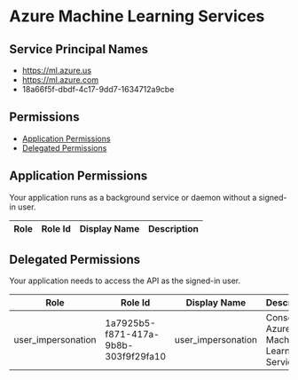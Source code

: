 # Azure Machine Learning Services
## Service Principal Names
- https://ml.azure.us
- https://ml.azure.com
- 18a66f5f-dbdf-4c17-9dd7-1634712a9cbe

 ## Permissions
- [Application Permissions](#application-permissions)
- [Delegated Permissions](#delegated-permissions)

## Application Permissions
Your application runs as a background service or daemon without a signed-in user.

| Role | Role Id | Display Name | Description |
|---|---|---|---|

## Delegated Permissions
Your application needs to access the API as the signed-in user. 

| Role | Role Id | Display Name | Description |
|---|---|---|---|
| user_impersonation | 1a7925b5-f871-417a-9b8b-303f9f29fa10 | user_impersonation | Consent for Azure Machine Learning Service |

